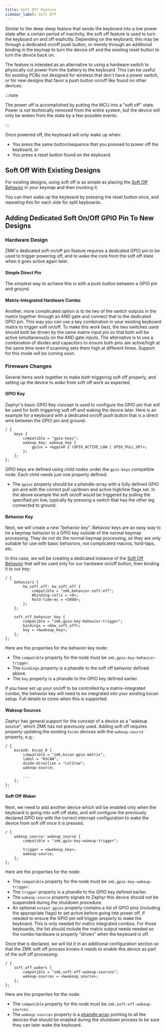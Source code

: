 ```yaml
---
title: Soft Off Feature
sidebar_label: Soft Off
---
```


Similar to the deep sleep feature that sends the keyboard into a low power state after a certain period of inactivity, the soft off feature is used to turn the keyboard on and off explicitly. Depending on the keyboard, this may be through a dedicated on/off push button, or merely through an additional binding in the keymap to turn the device off and the existing reset button to turn the device back on.

The feature is intended as an alternative to using a hardware switch to physically cut power from the battery to the keyboard. This can be useful for existing PCBs not designed for wireless that don't have a power switch, or for new designs that favor a push button on/off like found on other devices.

:::note

The power off is accomplished by putting the MCU into a "soft off" state. Power is _not_ technically removed from the entire system, but the device will only be woken from the state by a few possible events.

:::

Once powered off, the keyboard will only wake up when:

- You press the same button/sequence that you pressed to power off the keyboard, or
- You press a reset button found on the keyboard.

## Soft Off With Existing Designs

For existing designs, using soft off is as simple as placing the [Soft Off Behavior](../behaviors/soft-off.md) in your keymap and then invoking it.

You can then wake up the keyboard by pressing the reset button once, and repeating this for each side for split keyboards.

## Adding Dedicated Soft On/Off GPIO Pin To New Designs

### Hardware Design

ZMK's dedicated soft on/off pin feature requires a dedicated GPIO pin to be used to trigger powering off, and to wake the core from the
soft off state when it goes active again later.

#### Simple Direct Pin

The simplest way to achieve this is with a push button between a GPIO pin and ground.

#### Matrix-Integrated Hardware Combo

Another, more complicated option is to tie two of the switch outputs in the matrix together through an AND gate and connect that to the dedicated GPIO pin. This way you can use a key combination in your existing keyboard matrix to trigger soft on/off. To make this work best, the two switches used should both be driven by the same matrix input pin so that both will be active simultaneously on the AND gate inputs. The alternative is to use a combination of diodes and capacitors to ensure both pins are active/high at the same time even if scanning sets them high at different times. Support for this mode will be coming soon.

### Firmware Changes

Several items work together to make both triggering soft off properly, and setting up the device to _wake_ from soft off work as expected.

#### GPIO Key

Zephyr's basic GPIO Key concept is used to configure the GPIO pin that will be used for both triggering soft off and waking the device later. Here is an example for a keyboard with a dedicated on/off push button that is a direct wire between the GPIO pin and ground:

```
/ {
    keys {
        compatible = "gpio-keys";
        wakeup_key: wakeup_key {
            gpios = <&gpio0 2 (GPIO_ACTIVE_LOW | GPIO_PULL_UP)>;
        };
    };
};
```

GPIO keys are defined using child nodes under the `gpio-keys` compatible node. Each child needs just one property defined:

- The `gpios` property should be a phandle-array with a fully defined GPIO pin and with the correct pull up/down and active high/low flags set. In the above example the soft on/off would be triggered by pulling the specified pin low, typically by pressing a switch that has the other leg connected to ground.

#### Behavior Key

Next, we will create a new "behavior key". Behavior keys are an easy way to tie a keymap behavior to a GPIO key outside of the normal keymap processing. They do _not_ do the normal keymap processing, so they are only suitable for use with basic behaviors, not complicated macros, hold-taps, etc.

In this case, we will be creating a dedicated instance of the [Soft Off Behavior](../behaviors/soft-off.md) that will be used only for our hardware on/off button, then binding it to our key:

```
/ {
    behaviors {
        hw_soft_off: hw_soft_off {
            compatible = "zmk,behavior-soft-off";
            #binding-cells = <0>;
            hold-time-ms = <5000>;
        };
    };

    soft_off_behavior_key {
        compatible = "zmk,gpio-key-behavior-trigger";
        bindings = <&hw_soft_off>;
        key = <&wakeup_key>;
    };
};
```

Here are the properties for the behavior key node:

- The `compatible` property for the node must be `zmk,gpio-key-behavior-trigger`.
- The `bindings` property is a phandle to the soft off behavior defined above.
- The `key` property is a phandle to the GPIO key defined earlier.

If you have set up your on/off to be controlled by a matrix-integrated combo, the behavior key will need to be integrated into your existing kscan setup. Full details to come when this is supported.

#### Wakeup Sources

Zephyr has general support for the concept of a device as a "wakeup source", which ZMK has not previously used. Adding soft off requires properly updating the existing `kscan` devices with the `wakeup-source` property, e.g.:

```
/ {
    kscan0: kscan_0 {
        compatible = "zmk,kscan-gpio-matrix";
        label = "KSCAN";
        diode-direction = "col2row";
        wakeup-source;

        ...
    };
};
```

#### Soft Off Waker

Next, we need to add another device which will be enabled only when the keyboard is going into soft off state, and will configure the previously declared GPIO key with the correct interrupt configuration to wake the device from soft off once it is pressed.

```
/ {
    wakeup_source: wakeup_source {
        compatible = "zmk,gpio-key-wakeup-trigger";

        trigger = <&wakeup_key>;
        wakeup-source;
    };
};
```

Here are the properties for the node:

- The `compatible` property for the node must be `zmk,gpio-key-wakeup-trigger`.
- The `trigger` property is a phandle to the GPIO key defined earlier.
- The `wakeup-source` property signals to Zephyr this device should not be suspended during the shutdown procedure.
- An optional `output-gpios` property contains a list of GPIO pins (including the appropriate flags) to set active before going into power off, if needed to ensure the GPIO pin will trigger properly to wake the keyboard. This is only needed for matrix integrated combos. For those keyboards, the list should include the matrix output needs needed so the combo hardware is properly "driven" when the keyboard is off.

Once that is declared, we will list it in an additional configuration section so that the ZMK soft off process knows it needs to enable this device as part of the soft off processing:

```
/ {
    soft_off_wakers {
        compatible = "zmk,soft-off-wakeup-sources";
        wakeup-sources = <&wakeup_source>;
    };
};
```

Here are the properties for the node:

- The `compatible` property for the node must be `zmk,soft-off-wakeup-sources`.
- The `wakeup-sources` property is a [phandle array](../config/index.md#devicetree-property-types) pointing to all the devices that should be enabled during the shutdown process to be sure they can later wake the keyboard.
